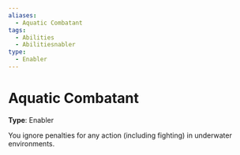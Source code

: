 ```yaml
---
aliases:
  - Aquatic Combatant
tags:
  - Abilities
  - Abilitiesnabler
type:
  - Enabler
---
```


# Aquatic Combatant

**Type**: Enabler

You ignore penalties for any action (including fighting) in underwater environments.
